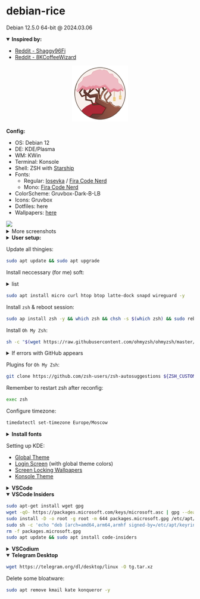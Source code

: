 # debian-rice
Debian 12.5.0 64-bit @ 2024.03.06

<details open><summary><b>Inspired by:</b></summary>

  - [Reddit - Shaggy96Fi](https://www.reddit.com/r/unixporn/comments/lydglv/kdeplasma_easy_on_the_eyes_gruvbox_theme/)
  - [Reddit - 8KCoffeeWizard](https://www.reddit.com/r/unixporn/comments/y72zlv/kde_kde_rice_without_blur_real/)
</details>

<p align="center">
  <img src="https://github.com/Kseen715/imgs/blob/main/sakura_kharune.png" title="Logo" alt="Logo" width="150" height="150"/>
</p>

**Config:**
- OS: Debian 12
- DE: KDE/Plasma
- WM: KWin
- Terminal: Konsole
- Shell: ZSH with [Starship](https://starship.rs/)
- Fonts:
  - Regular: [Iosevka](https://typeof.net/Iosevka/) / [Fira Code Nerd](https://github.com/ryanoasis/nerd-fonts/releases/download/v3.2.0/FiraCode.zip)
  - Mono: [Fira Code Nerd](https://github.com/ryanoasis/nerd-fonts/releases/download/v3.2.0/FiraCode.zip)
- ColorScheme: Gruvbox-Dark-B-LB
- Icons: Gruvbox
- Dotfiles: here
- Wallpapers: [here](https://raw.githubusercontent.com/D3Ext/aesthetic-wallpapers/main/images/gruvbox_forest-4.png)

<img src=https://i.imgur.com/vaEOImP.jpeg>
<details><summary>More screenshots</summary>
  <img src=https://i.imgur.com/z89N0A5.jpeg>
  <img src=https://i.imgur.com/xdnn8W3.png>
</details>

<details><summary><b>User setup:</b></summary>

  Switch to root:
  ``` bash
  su
  ```
  
  Install `sudo`:
  ``` bash
  sudo apt install sudo
  ```
  
  Create new user (if not already):
  ``` bash
  sudo adduser <username>
  ```
  
  Allow sudo for new user:
  ``` bash
  sudo usermod -aG sudo <username>
  ```
  
  Switch to freshly sudoed user:
  ``` bash
  su <username>
  ```
</details>

Update all thingies:
``` bash
sudo apt update && sudo apt upgrade
```

Install neccessary (for me) soft:
<details><summary>list</summary>
  
  - `micro`
  - `curl`
  - `htop`
  - `btop`
  - `latte-dock`
  - `snapd`
  - `wireguard`
</details>

``` bash
sudo apt install micro curl htop btop latte-dock snapd wireguard -y
```


Install `zsh` & reboot session:
``` bash
sudo ap install zsh -y && which zsh && chsh -s $(which zsh) && sudo reboot now
```

Install `Oh My Zsh`:
``` zsh
sh -c "$(wget https://raw.githubusercontent.com/ohmyzsh/ohmyzsh/master/tools/install.sh -O -)"
```
<details><summary>If errors with GitHub appears</summary>

    Add this to `/etc/hosts`:
    ```
    199.232.28.133 raw.githubusercontent.com
    ```
</details>

Plugins for `Oh My Zsh`:
``` zsh
git clone https://github.com/zsh-users/zsh-autosuggestions ${ZSH_CUSTOM:-~/.oh-my-zsh/custom}/plugins/zsh-autosuggestions && git clone https://github.com/zsh-users/zsh-syntax-highlighting.git ${ZSH_CUSTOM:-~/.oh-my-zsh/custom}/plugins/zsh-syntax-highlighting && curl -sS https://starship.rs/install.sh | sudo sh
```

Remember to restart zsh after reconfig:
``` zsh
exec zsh
```

Configure timezone:
``` zsh
timedatectl set-timezone Europe/Moscow
```

<details><summary><b>Install fonts</b></summary>
    
  ``` zsh
  sudo mv *.ttf /usr/share/fonts/truetype
  ```
</details>

Setting up KDE:
- [Global Theme](https://store.kde.org/p/1327723)
- [Login Screen](https://store.kde.org/p/1214121) (with global theme colors)
- [Screen Locking Wallpapers](https://store.kde.org/p/1069729)
- [Konsole Theme](https://store.kde.org/p/1327725)

<details><summary><b>VSCode</b></summary>
  
  ``` zsh
  sudo apt-get install wget gpg
  wget -qO- https://packages.microsoft.com/keys/microsoft.asc | gpg --dearmor > packages.microsoft.gpg
  sudo install -D -o root -g root -m 644 packages.microsoft.gpg /etc/apt/keyrings/packages.microsoft.gpg
  sudo sh -c 'echo "deb [arch=amd64,arm64,armhf signed-by=/etc/apt/keyrings/packages.microsoft.gpg] https://packages.microsoft.com/repos/code stable main" > /etc/apt/sources.list.d/vscode.list'
  rm -f packages.microsoft.gpg
  sudo apt update && sudo apt install code
  ```
</details>

<details open><summary><b>VSCode Insiders</b></summary>
  
  ``` zsh
  sudo apt-get install wget gpg
  wget -qO- https://packages.microsoft.com/keys/microsoft.asc | gpg --dearmor > packages.microsoft.gpg
  sudo install -D -o root -g root -m 644 packages.microsoft.gpg /etc/apt/keyrings/packages.microsoft.gpg
  sudo sh -c 'echo "deb [arch=amd64,arm64,armhf signed-by=/etc/apt/keyrings/packages.microsoft.gpg] https://packages.microsoft.com/repos/code stable main" > /etc/apt/sources.list.d/vscode.list'
  rm -f packages.microsoft.gpg
  sudo apt update && sudo apt install code-insiders
  ```
</details>

<details><summary><b>VSCodium</b></summary>
  
  ``` zsh
  wget -qO - https://gitlab.com/paulcarroty/vscodium-deb-rpm-repo/raw/master/pub.gpg \
      | gpg --dearmor \
      | sudo dd of=/usr/share/keyrings/vscodium-archive-keyring.gpg \
  && echo 'deb [ signed-by=/usr/share/keyrings/vscodium-archive-keyring.gpg ] https://download.vscodium.com/debs vscodium main' \
      | sudo tee /etc/apt/sources.list.d/vscodium.list \
  && sudo apt update && sudo apt install codium
  ```
</details>

<details open><summary><b>Telegram Desktop</b></summary>

  ``` zsh
  wget https://telegram.org/dl/desktop/linux -O tg.tar.xz

  ```
</details>

Delete some bloatware:
``` zsh
sudo apt remove kmail kate konqueror -y
```
